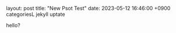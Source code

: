 layout: post
title: "New Psot Test"
date: 2023-05-12 16:46:00 +0900
categoriesL jekyll uptate

hello?
